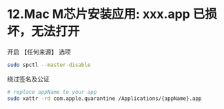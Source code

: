 # 12.Mac M芯片安装应用: xxx.app 已损坏，无法打开

开启 【任何来源】 选项

```sh
sudo spctl --master-disable
```

绕过签名及公证

```sh
# replace appName to your app
sudo xattr -rd com.apple.quarantine /Applications/{appName}.app
```
